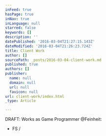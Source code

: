 ```yaml
---
inFeed: true
hasPage: true
inNav: true
inLanguage: null
starred: false
keywords: []
description: ''
datePublished: '2016-03-04T21:27:15.143Z'
dateModified: '2016-03-04T21:26:23.724Z'
title: Client Work
author: []
sourcePath: _posts/2016-03-04-client-work.md
published: true
authors: []
publisher:
  name: null
  domain: null
  url: null
  favicon: null
url: client-work/index.html
_type: Article

---
```

DRAFT: Works as Game Programmer @Feinheit:  
- FS /